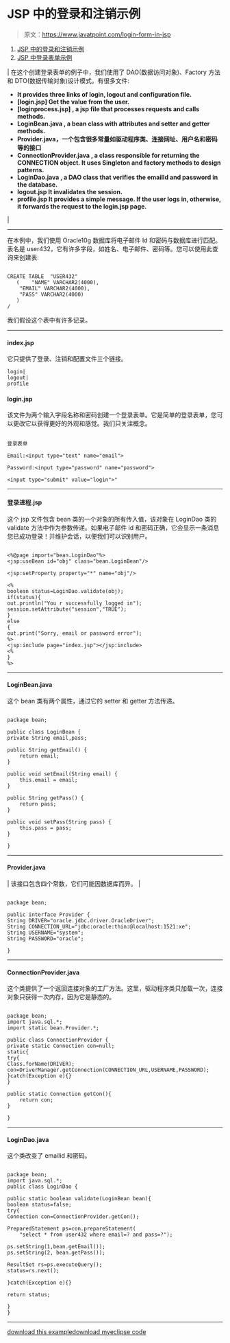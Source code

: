 # JSP 中的登录和注销示例

> 原文：<https://www.javatpoint.com/login-form-in-jsp>

1.  [JSP 中的登录和注销示例](#)
2.  [JSP 中登录表单示例](#jsploginex)

| 在这个创建登录表单的例子中，我们使用了 DAO(数据访问对象)、Factory 方法和 DTO(数据传输对象)设计模式。有很多文件:

*   **It provides three links of login, logout and configuration file.**
*   ****[login.jsp]** Get the value from the user.**
*   ****[loginprocess.jsp]** , a jsp file that processes requests and calls methods.**
*   ****LoginBean.java** , a bean class with attributes and setter and getter methods.**
*   ****Provider.java**，一个包含很多常量如驱动程序类、连接网址、用户名和密码等的接口**
*   ****ConnectionProvider.java** , a class responsible for returning the CONNECTION object. It uses Singleton and factory methods to design patterns.**
*   ****LoginDao.java** , a DAO class that verifies the emailId and password in the database.**
*   ****logout.jsp** It invalidates the session.**
*   ****profile.jsp** It provides a simple message. If the user logs in, otherwise, it forwards the request to the login.jsp page.**

 |

* * *

在本例中，我们使用 Oracle10g 数据库将电子邮件 Id 和密码与数据库进行匹配。表名是 user432，它有许多字段，如姓名、电子邮件、密码等。您可以使用此查询来创建表:

```

CREATE TABLE  "USER432" 
   (	"NAME" VARCHAR2(4000), 
	"EMAIL" VARCHAR2(4000), 
	"PASS" VARCHAR2(4000)
   )
/

```

我们假设这个表中有许多记录。

* * *

#### index.jsp

它只提供了登录、注销和配置文件三个链接。

```
login|
logout|
profile

```

#### login.jsp

该文件为两个输入字段名称和密码创建一个登录表单。它是简单的登录表单，您可以更改它以获得更好的外观和感觉。我们只关注概念。

```

登录表单

Email:<input type="text" name="email">

Password:<input type="password" name="password">

<input type="submit" value="login">"

```

* * *

#### 登录进程.jsp

这个 jsp 文件包含 bean 类的一个对象的所有传入值，该对象在 LoginDao 类的 validate 方法中作为参数传递。如果电子邮件 id 和密码正确，它会显示一条消息您已成功登录！并维护会话，以便我们可以识别用户。

```

<%@page import="bean.LoginDao"%>
<jsp:useBean id="obj" class="bean.LoginBean"/>

<jsp:setProperty property="*" name="obj"/>

<%
boolean status=LoginDao.validate(obj);
if(status){
out.println("You r successfully logged in");
session.setAttribute("session","TRUE");
}
else
{
out.print("Sorry, email or password error");
%>
<jsp:include page="index.jsp"></jsp:include>
<%
}
%>

```

* * *

#### LoginBean.java

这个 bean 类有两个属性，通过它的 setter 和 getter 方法传递。

```

package bean;

public class LoginBean {
private String email,pass;

public String getEmail() {
	return email;
}

public void setEmail(String email) {
	this.email = email;
}

public String getPass() {
	return pass;
}

public void setPass(String pass) {
	this.pass = pass;
}

}

```

* * *

#### Provider.java

| 该接口包含四个常数，它们可能因数据库而异。 |

```

package bean;

public interface Provider {
String DRIVER="oracle.jdbc.driver.OracleDriver";
String CONNECTION_URL="jdbc:oracle:thin:@localhost:1521:xe";
String USERNAME="system";
String PASSWORD="oracle";

}

```

* * *

#### ConnectionProvider.java

这个类提供了一个返回连接对象的工厂方法。这里，驱动程序类只加载一次，连接对象只获得一次内存，因为它是静态的。

```

package bean;
import java.sql.*;
import static bean.Provider.*;

public class ConnectionProvider {
private static Connection con=null;
static{
try{
Class.forName(DRIVER);
con=DriverManager.getConnection(CONNECTION_URL,USERNAME,PASSWORD);
}catch(Exception e){}
}

public static Connection getCon(){
	return con;
}

}

```

* * *

#### LoginDao.java

这个类改变了 emailid 和密码。

```

package bean;
import java.sql.*;
public class LoginDao {

public static boolean validate(LoginBean bean){
boolean status=false;
try{
Connection con=ConnectionProvider.getCon();

PreparedStatement ps=con.prepareStatement(
	"select * from user432 where email=? and pass=?");

ps.setString(1,bean.getEmail());
ps.setString(2, bean.getPass());

ResultSet rs=ps.executeQuery();
status=rs.next();

}catch(Exception e){}

return status;

}
}

```

* * *

[download this example](https://static.javatpoint.com/src/jsp/login.zip)[download myeclipse code](https://static.javatpoint.com/src/jsp/loginmyeclipse.zip)
